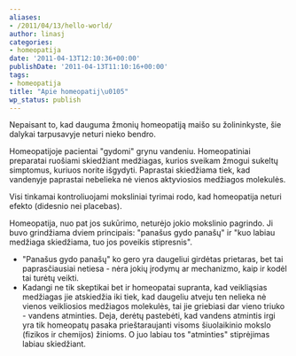 ```yaml
---
aliases:
- /2011/04/13/hello-world/
author: linasj
categories:
- homeopatija
date: '2011-04-13T12:10:36+00:00'
publishDate: '2011-04-13T11:10:16+00:00'
tags:
- homeopatija
title: "Apie homeopatij\u0105"
wp_status: publish
---
```

Nepaisant to, kad dauguma žmonių homeopatiją maišo su žolininkyste, šie dalykai tarpusavyje neturi nieko bendro.

Homeopatijoje pacientai "gydomi" grynu vandeniu. Homeopatiniai preparatai ruošiami skiedžiant medžiagas, kurios sveikam žmogui sukeltų simptomus, kuriuos norite išgydyti. Paprastai skiedžiama tiek, kad vandenyje paprastai nebelieka nė vienos aktyviosios medžiagos molekulės.

Visi tinkamai kontroliuojami moksliniai tyrimai rodo, kad homeopatija neturi efekto (didesnio nei placebas).

Homeopatija, nuo pat jos sukūrimo, neturėjo jokio mokslinio pagrindo. Ji buvo grindžiama dviem principais: "panašus gydo panašų" ir "kuo labiau medžiaga skiedžiama, tuo jos poveikis stipresnis".
* "Panašus gydo panašų" ko gero yra daugeliui girdėtas prietaras, bet tai paprasčiausiai netiesa - nėra jokių įrodymų ar mechanizmo, kaip ir kodėl tai turėtų veikti.
* Kadangi ne tik skeptikai bet ir homeopatai supranta, kad veikliąsias medžiagas jie atskiedžia iki tiek, kad daugeliu atveju ten nelieka nė vienos veikliosios medžiagos molekulės, tai jie griebiasi dar vieno triuko - vandens atminties. Deja, derėtų pastebėti, kad vandens atmintis irgi yra tik homeopatų pasaka prieštaraujanti visoms šiuolaikinio mokslo (fizikos ir chemijos) žinioms. O juo labiau tos "atminties" stiprėjimas labiau skiedžiant.

